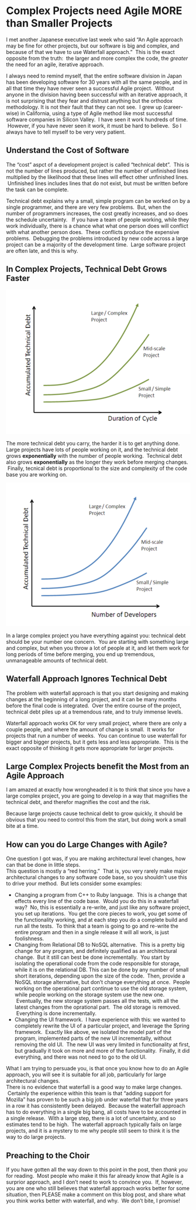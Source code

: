 #  Complex Projects need Agile MORE than Smaller Projects

I met another Japanese executive last week who said “An Agile approach may be fine for other projects, but our software is big and complex, and because of that we have to use Waterfall approach.”  This is the exact opposite from the truth:  the larger and more complex the code, the _greater_ the need for an agile, iterative approach.

I always need to remind myself, that the entire software division in Japan has been developing software for 30 years with all the same people, and in all that time they have never seen a successful Agile project.  Without anyone in the division having been successful with an iterative approach, it is not surprising that they fear and distrust anything but the orthodox methodology. It is not their fault that they can not see.  I grew up (career-wise) in California, using a type of Agile method like most successful software companies in Silicon Valley.  I have seen it work hundreds of time.  However, if you have never seen it work, it must be hard to believe.  So I always have to tell myself to be very very patient.

## Understand the Cost of Software

The “cost” aspct of a development project is called “technical debt”.  This is not the number of lines produced, but rather the number of unfinished lines multiplied by the likelihood that these lines will effect other unfinished lines.  Unfinished lines includes lines that do not exist, but must be written before the task can be complete.  

Technical debt explains why a small, simple program can be worked on by a single programmer, and there are very few problems.  But, when the number of programmers increases, the cost greatly increases, and so does the schedule uncertainty.   If you have a team of people working, while they work individually, there is a chance what what one person does will conflict with what another person does.  These conflicts produce the expensive problems.  Debugging the problems introduced by new code across a large project can be a majority of the development time.  Large software project are often late, and this is why.

## In Complex Projects, Technical Debt Grows Faster

![Copyright K.D.Swenson](complex-projects-need-agile-more.img1.png)

The more technical debt you carry, the harder it is to get anything done. Large projects have lots of people working on it, and the technical debt grows **exponentially** with the number of people working.  Technical debt also grows **exponentially** as the longer they work before merging changes.  Finally, tecnical debt is proportional to the size and complexity of the code base you are working on.  

![Copyright K.D. Swenson](complex-projects-need-agile-more.img2.png)

In a large complex project you have everything against you: technical debt should be your number one concern.  You are starting with something large and complex, but when you throw a lot of people at it, and let them work for long periods of time before merging, you end up tremendous, unmanageable amounts of technical debt.

## Waterfall Approach Ignores Technical Debt

The problem with waterfall approach is that you start designing and making changes at the beginning of a long project, and it can be many months before the final code is integrated.  Over the entire course of the project, technical debt piles up at a tremendous rate, and to truly immense levels.  

Waterfall approach works OK for very small project, where there are only a couple people, and where the amount of change is small.  It works for projects that run a number of weeks.  You can continue to use waterfall for bigger and bigger projects, but it gets less and less appropriate.  This is the exact opposite of thinking it gets more appropriate for larger projects.

## Large Complex Projects benefit the Most from an Agile Approach

I am amazed at exactly how wrongheaded it is to think that since you have a large complex project, you are going to develop in a way that magnifies the technical debt, and therefor magnifies the cost and the risk. 

Because large projects cause technical debt to grow quickly, it should be obvious that you need to control this from the start, but doing work a small bite at a time.

## How can you do Large Changes with Agile?

One question I got was, if you are making architectural level changes, how can that be done in little steps.  
This question is mostly a “red herring.”  That is, you very rarely make major architectural changes to any software code base, so you shouldn’t use this to drive your method.  But lets consider some examples:

*   Changing a program from C++ to Ruby language.  This is a change that effects every line of the code base.  Would you do this in a waterfall way?  No, this is essentially a re-write, and just like any software project, you set up iterations.  You get the core pieces to work, you get some of the functionality working, and at each step you do a complete build and run all the tests.  To think that a team is going to go and re-write the entire program and then in a single release it will all work, is just foolishness.
*   Changing from Relational DB to NoSQL alternative.  This is a pretty big change for any program, and definitely qualified as an architectural change.  But it still can best be done incrementally.  You start by isolating the operational code from the code responsible for storage, while it is on the relational DB. This can be done by any number of small short iterations, depending upon the size of the code.  Then, provide a NoSQL storage alternative, but don’t change everything at once.  People working on the operational part continue to use the old storage system, while people working on the storage system use the new one.  Eventually, the new storage system passes all the tests, with all the latest changes from the oprational part.  The old storage is removed.  Everything is done incrementally.
*   Changing the UI framework.  I have experience with this: we wanted to completely rewrite the UI of a particular project, and leverage the Spring framework.  Exactly like above, we isolated the model part of the program, implemented parts of the new UI incrementally, without removing the old UI.  The new UI was very limited in functionality at first, but gradually it took on more and more of the functionality.  Finally, it did everything, and there was not need to go to the old UI.

What I am trying to persuade you, is that once you know how to do an Agile approach, you will see it is suitable for all job, particularly for large architectural changes.  
There is no evidence that waterfall is a good way to make large changes.  Certainly the experience within this team is that “adding support for Mozilla” has proven to be such a big job under waterfall that for three years in a row it has consistently been delayed.  Because the waterfall approach has to do everything in a single big bang, all costs have to be accounted in a single release.  With a large step, there is a lot of uncertainty, and so estimates tend to be high.  The waterfall approach typically fails on large projects, and it is a mystery to me why people still seem to think it is the way to do large projects.

## Preaching to the Choir

If you have gotten all the way down to this point in the post, then _thank you_ for reading.  Most people who make it this far already know that Agile is a surprior approach, and I don’t need to work to convince you.  If, however, you are one who still believes that waterfall approach works better for some situation, then PLEASE make a comment on this blog post, and share what you think works better with waterfall, and why.  We don’t bite, I promise!